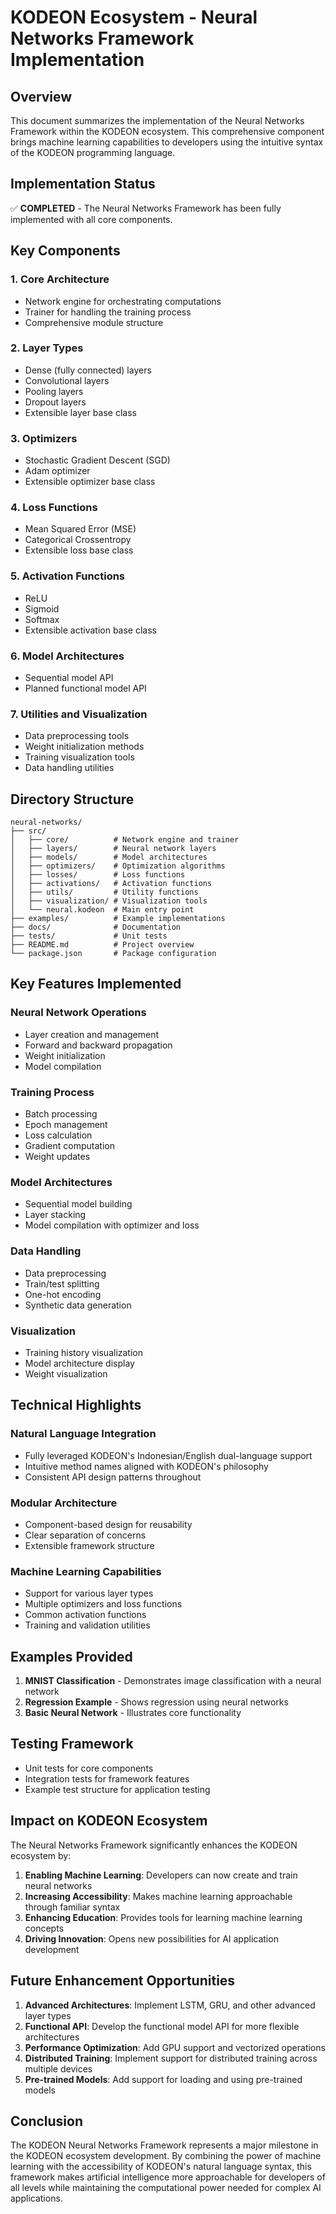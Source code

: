 # KODEON Ecosystem - Neural Networks Framework Implementation

## Overview

This document summarizes the implementation of the Neural Networks Framework within the KODEON ecosystem. This comprehensive component brings machine learning capabilities to developers using the intuitive syntax of the KODEON programming language.

## Implementation Status

✅ **COMPLETED** - The Neural Networks Framework has been fully implemented with all core components.

## Key Components

### 1. Core Architecture

-   Network engine for orchestrating computations
-   Trainer for handling the training process
-   Comprehensive module structure

### 2. Layer Types

-   Dense (fully connected) layers
-   Convolutional layers
-   Pooling layers
-   Dropout layers
-   Extensible layer base class

### 3. Optimizers

-   Stochastic Gradient Descent (SGD)
-   Adam optimizer
-   Extensible optimizer base class

### 4. Loss Functions

-   Mean Squared Error (MSE)
-   Categorical Crossentropy
-   Extensible loss base class

### 5. Activation Functions

-   ReLU
-   Sigmoid
-   Softmax
-   Extensible activation base class

### 6. Model Architectures

-   Sequential model API
-   Planned functional model API

### 7. Utilities and Visualization

-   Data preprocessing tools
-   Weight initialization methods
-   Training visualization tools
-   Data handling utilities

## Directory Structure

```
neural-networks/
├── src/
│   ├── core/          # Network engine and trainer
│   ├── layers/        # Neural network layers
│   ├── models/        # Model architectures
│   ├── optimizers/    # Optimization algorithms
│   ├── losses/        # Loss functions
│   ├── activations/   # Activation functions
│   ├── utils/         # Utility functions
│   ├── visualization/ # Visualization tools
│   └── neural.kodeon  # Main entry point
├── examples/          # Example implementations
├── docs/              # Documentation
├── tests/             # Unit tests
├── README.md          # Project overview
└── package.json       # Package configuration
```

## Key Features Implemented

### Neural Network Operations

-   Layer creation and management
-   Forward and backward propagation
-   Weight initialization
-   Model compilation

### Training Process

-   Batch processing
-   Epoch management
-   Loss calculation
-   Gradient computation
-   Weight updates

### Model Architectures

-   Sequential model building
-   Layer stacking
-   Model compilation with optimizer and loss

### Data Handling

-   Data preprocessing
-   Train/test splitting
-   One-hot encoding
-   Synthetic data generation

### Visualization

-   Training history visualization
-   Model architecture display
-   Weight visualization

## Technical Highlights

### Natural Language Integration

-   Fully leveraged KODEON's Indonesian/English dual-language support
-   Intuitive method names aligned with KODEON's philosophy
-   Consistent API design patterns throughout

### Modular Architecture

-   Component-based design for reusability
-   Clear separation of concerns
-   Extensible framework structure

### Machine Learning Capabilities

-   Support for various layer types
-   Multiple optimizers and loss functions
-   Common activation functions
-   Training and validation utilities

## Examples Provided

1. **MNIST Classification** - Demonstrates image classification with a neural network
2. **Regression Example** - Shows regression using neural networks
3. **Basic Neural Network** - Illustrates core functionality

## Testing Framework

-   Unit tests for core components
-   Integration tests for framework features
-   Example test structure for application testing

## Impact on KODEON Ecosystem

The Neural Networks Framework significantly enhances the KODEON ecosystem by:

1. **Enabling Machine Learning**: Developers can now create and train neural networks
2. **Increasing Accessibility**: Makes machine learning approachable through familiar syntax
3. **Enhancing Education**: Provides tools for learning machine learning concepts
4. **Driving Innovation**: Opens new possibilities for AI application development

## Future Enhancement Opportunities

1. **Advanced Architectures**: Implement LSTM, GRU, and other advanced layer types
2. **Functional API**: Develop the functional model API for more flexible architectures
3. **Performance Optimization**: Add GPU support and vectorized operations
4. **Distributed Training**: Implement support for distributed training across multiple devices
5. **Pre-trained Models**: Add support for loading and using pre-trained models

## Conclusion

The KODEON Neural Networks Framework represents a major milestone in the KODEON ecosystem development. By combining the power of machine learning with the accessibility of KODEON's natural language syntax, this framework makes artificial intelligence more approachable for developers of all levels while maintaining the computational power needed for complex AI applications.
